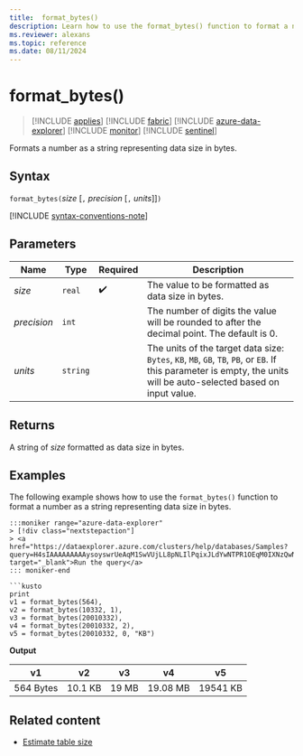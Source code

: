 ```yaml
---
title:  format_bytes()
description: Learn how to use the format_bytes() function to format a number as a string representing the data size in bytes.
ms.reviewer: alexans
ms.topic: reference
ms.date: 08/11/2024
---
```

# format_bytes()

> [!INCLUDE [applies](../includes/applies-to-version/applies.md)] [!INCLUDE [fabric](../includes/applies-to-version/fabric.md)] [!INCLUDE [azure-data-explorer](../includes/applies-to-version/azure-data-explorer.md)] [!INCLUDE [monitor](../includes/applies-to-version/monitor.md)] [!INCLUDE [sentinel](../includes/applies-to-version/sentinel.md)]

Formats a number as a string representing data size in bytes.

## Syntax

`format_bytes(`*size* [`,` *precision* [`,` *units*]]`)`

[!INCLUDE [syntax-conventions-note](../includes/syntax-conventions-note.md)]

## Parameters

| Name | Type | Required | Description |
|--|--|--|--|
| *size* | `real` |  :heavy_check_mark: | The value to be formatted as data size in bytes.|
| *precision* | `int` | | The number of digits the value will be rounded to after the decimal point. The default is 0.|
| *units* | `string` | | The units of the target data size: `Bytes`, `KB`, `MB`, `GB`, `TB`, `PB`, or `EB`. If this parameter is empty, the units will be auto-selected based on input value.|

## Returns

A string of *size* formatted as data size in bytes.

## Examples

The following example shows how to use the `format_bytes()` function to format a number as a string representing data size in bytes.

```kusto
:::moniker range="azure-data-explorer"
> [!div class="nextstepaction"]
> <a href="https://dataexplorer.azure.com/clusters/help/databases/Samples?query=H4sIAAAAAAAAAysoyswrUeAqM1SwVUjLL8pNLIlPqixJLdYwNTPR1OEqM0IXNzQwNjbSUTAESRqjSxoZGIDlQZImuCR1FMDyprjlDXQUlLydlDQBI/ZQzZ0AAAA=" target="_blank">Run the query</a>
::: moniker-end

```kusto
print 
v1 = format_bytes(564),
v2 = format_bytes(10332, 1),
v3 = format_bytes(20010332),
v4 = format_bytes(20010332, 2),
v5 = format_bytes(20010332, 0, "KB")
```

**Output**

|v1|v2|v3|v4|v5|
|---|---|---|---|---|
|564 Bytes|10.1 KB|19 MB|19.08 MB|19541 KB|

## Related content

* [Estimate table size](../management/estimate-table-size.md)

